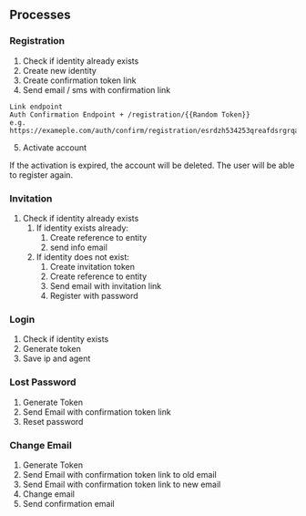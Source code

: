 ## Processes

### Registration

1. Check if identity already exists
2. Create new identity
3. Create confirmation token link
4. Send email / sms with confirmation link

```
Link endpoint 
Auth Confirmation Endpoint + /registration/{{Random Token}}
e.g. 
https://exameple.com/auth/confirm/registration/esrdzh534253qreafdsrgrqafeaar
```
5. Activate account

If the activation is expired, the account will be deleted.
The user will be able to register again.
### Invitation

1. Check if identity already exists
   1. If identity exists already:
      1. Create reference to entity
      2. send info email
   2. If identity does not exist:
      1. Create invitation token
      2. Create reference to entity
      3. Send email with invitation link
      4. Register with password

### Login

1. Check if identity exists
2. Generate token
3. Save ip and agent

### Lost Password

1. Generate Token
2. Send Email with confirmation token link
3. Reset password

### Change Email

1. Generate Token
2. Send Email with confirmation token link to old email
3. Send Email with confirmation token link to new email
4. Change email
5. Send confirmation email